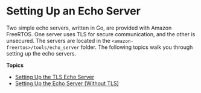 # Setting Up an Echo Server<a name="afr-echo-server"></a>

Two simple echo servers, written in Go, are provided with Amazon FreeRTOS\. One server uses TLS for secure communication, and the other is unsecured\. The servers are located in the `<amazon-freertos>/tools/echo_server` folder\. The following topics walk you through setting up the echo servers\.

**Topics**
+ [Setting Up the TLS Echo Server](tls-echo-server.md)
+ [Setting Up the Echo Server \(Without TLS\)](notls-echo-server.md)